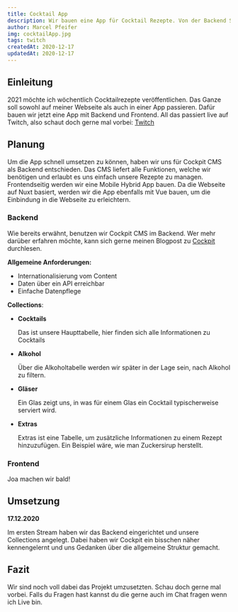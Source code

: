 ```yaml
---
title: Cocktail App
description: Wir bauen eine App für Cocktail Rezepte. Von der Backend Struktur bis hin zur fertigen iOS und Android App.
author: Marcel Pfeifer
img: cocktailApp.jpg
tags: twitch
createdAt: 2020-12-17
updatedAt: 2020-12-17
---
```


## Einleitung

2021 möchte ich wöchentlich Cocktailrezepte veröffentlichen. Das Ganze soll sowohl auf meiner Webseite als auch in einer App passieren. Dafür bauen wir jetzt eine App mit Backend und Frontend. All das passiert live auf Twitch, also schaut doch gerne mal vorbei: [Twitch](https://twitch.tv/0to100ink)

## Planung

Um die App schnell umsetzen zu können, haben wir uns für Cockpit CMS als Backend entschieden. Das CMS liefert alle Funktionen, welche wir benötigen und erlaubt es uns einfach unsere Rezepte zu managen. Frontendseitig werden wir eine Mobile Hybrid App bauen. Da die Webseite auf Nuxt basiert, werden wir die App ebenfalls mit Vue bauen, um die Einbindung in die Webseite zu erleichtern.

### Backend

Wie bereits erwähnt, benutzen wir Cockpit CMS im Backend. Wer mehr darüber erfahren möchte, kann sich gerne meinen Blogpost zu [Cockpit](/blog/Cockpit) durchlesen.

**Allgemeine Anforderungen:**

-   Internationalisierung vom Content
-   Daten über ein API erreichbar
-   Einfache Datenpflege

**Collections**:

-   **Cocktails**

    Das ist unsere Haupttabelle, hier finden sich alle Informationen zu Cocktails

-   **Alkohol**

    Über die Alkoholtabelle werden wir später in der Lage sein, nach Alkohol zu filtern.

-   **Gläser**

    Ein Glas zeigt uns, in was für einem Glas ein Cocktail typischerweise serviert wird.

-   **Extras**

    Extras ist eine Tabelle, um zusätzliche Informationen zu einem Rezept hinzuzufügen. Ein Beispiel wäre, wie man Zuckersirup herstellt.

### Frontend

Joa machen wir bald!

## Umsetzung

**17.12.2020**

Im ersten Stream haben wir das Backend eingerichtet und unsere Collections angelegt. Dabei haben wir Cockpit ein bisschen näher kennengelernt und uns Gedanken über die allgemeine Struktur gemacht.

## Fazit

Wir sind noch voll dabei das Projekt umzusetzten. Schau doch gerne mal vorbei. Falls du Fragen hast kannst du die gerne auch im Chat fragen wenn ich Live bin.
